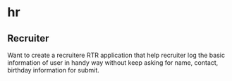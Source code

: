 # hr

## Recruiter

Want to create a recruitere RTR application that help recruiter log the basic information of user in handy way without keep asking for 
name, contact, birthday information for submit.
